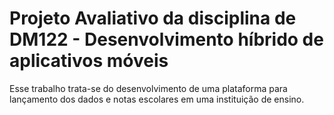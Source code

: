 # Projeto Avaliativo da disciplina de DM122 - Desenvolvimento híbrido de aplicativos móveis

Esse trabalho trata-se do desenvolvimento de uma plataforma para lançamento dos dados e notas escolares em uma instituição de ensino.
